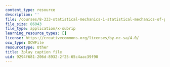 ```yaml
---
content_type: resource
description: ''
file: /courses/8-333-statistical-mechanics-i-statistical-mechanics-of-particles-fall-2013/9294f681206d89322f2565c4aac39f90_I_LcUur7quE.srt
file_size: 86043
file_type: application/x-subrip
learning_resource_types: []
license: https://creativecommons.org/licenses/by-nc-sa/4.0/
ocw_type: OCWFile
resourcetype: Other
title: 3play caption file
uid: 9294f681-206d-8932-2f25-65c4aac39f90
---
```

